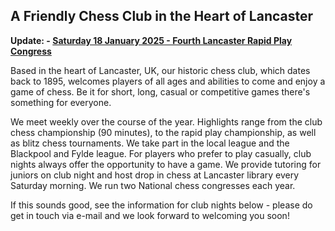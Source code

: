 ## A Friendly Chess Club in the Heart of Lancaster

**Update: - [**Saturday 18 January 2025** - Fourth Lancaster Rapid Play Congress](/congress/20250118.html)**

Based in the heart of Lancaster, UK, our historic chess club, which dates back to 1895, welcomes players of all ages and abilities to come and enjoy a game of chess. Be it for short, long, casual or competitive games there's something for everyone.

We meet weekly over the course of the year. Highlights range from the club chess championship (90 minutes), to the rapid play championship, as well as  blitz chess tournaments. We take part in the local league and the Blackpool and Fylde league. For players who prefer to play casually, club nights always offer the opportunity to have a game. We provide tutoring for juniors on club night and host drop in chess at Lancaster library every Saturday morning. We run two National chess congresses each year.

If this sounds good, see the information for club nights below - please do get in touch via e-mail and we look forward to welcoming you soon!
